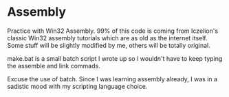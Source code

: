 # Assembly
Practice with Win32 Assembly. 99% of this code is coming from Iczelion's classic Win32 assembly tutorials which are as old as the internet itself. Some stuff will be slightly modified by me, others will be totally original.

make.bat is a small batch script I wrote up so I wouldn't have to keep typing the assemble and link commads.

Excuse the use of batch. Since I was learning assembly already, I was in a sadistic mood with my scripting language choice.
